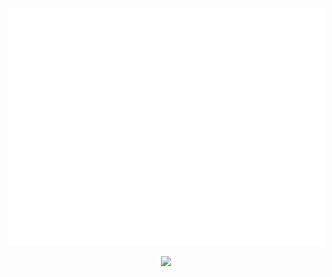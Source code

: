 <p align="center">
    <img src="./assets/torus.svg" />
</p>

<p align="center">
    <img src="https://img.shields.io/badge/-Culture%20is%20not%20your%20friend-%23D40749?style=for-the-badge" />
</p>